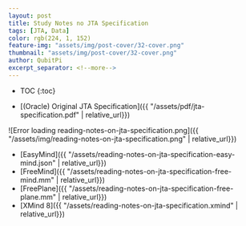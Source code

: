 ```yaml
---
layout: post
title: Study Notes no JTA Specification
tags: [JTA, Data]
color: rgb(224, 1, 152)
feature-img: "assets/img/post-cover/32-cover.png"
thumbnail: "assets/img/post-cover/32-cover.png"
author: QubitPi
excerpt_separator: <!--more-->
---
```


<!--more-->

* TOC
{:toc}

* [(Oracle) Original JTA Specification]({{ "/assets/pdf/jta-specification.pdf" | relative_url}})

![Error loading reading-notes-on-jta-specification.png]({{ "/assets/img/reading-notes-on-jta-specification.png" | relative_url}})

* [EasyMind]({{ "/assets/reading-notes-on-jta-specification-easy-mind.json" | relative_url}})
* [FreeMind]({{ "/assets/reading-notes-on-jta-specification-free-mind.mm" | relative_url}})
* [FreePlane]({{ "/assets/reading-notes-on-jta-specification-free-plane.mm" | relative_url}})
* [XMind 8]({{ "/assets/reading-notes-on-jta-specification.xmind" | relative_url}})

